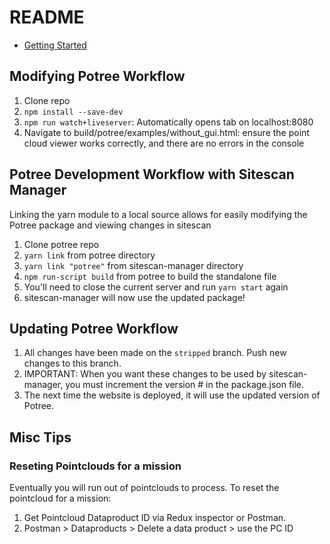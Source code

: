 # README
* [Getting Started](./docs/getting_started.md)

## Modifying Potree Workflow
1. Clone repo
2. `npm install --save-dev`
3. `npm run watch+liveserver`: Automatically opens tab on localhost:8080
4. Navigate to build/potree/examples/without_gui.html: ensure the point cloud viewer works correctly, and there are no errors in the console

## Potree Development Workflow with Sitescan Manager
Linking the yarn module to a local source allows for easily modifying the Potree package and viewing changes in sitescan
1. Clone potree repo
2. `yarn link` from potree directory
3. `yarn link "potree"` from sitescan-manager directory
4. `npm run-script build` from potree to build the standalone file
5. You'll need to close the current server and run `yarn start` again
6. sitescan-manager will now use the updated package!

## Updating Potree Workflow
1. All changes have been made on the `stripped` branch. Push new changes to this branch.
2. IMPORTANT: When you want these changes to be used by sitescan-manager, you must increment the version # in the package.json file.
3. The next time the website is deployed, it will use the updated version of Potree.


## Misc Tips
### Reseting Pointclouds for a mission
Eventually you will run out of pointclouds to process.
To reset the pointcloud for a mission:
1. Get Pointcloud Dataproduct ID via Redux inspector or Postman. 
2. Postman > Dataproducts > Delete a data product > use the PC ID
